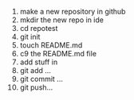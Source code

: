 1. make a new repository in github
2. mkdir the new repo in ide
3. cd repotest
4. git init
5. touch README.md
6. c9 the README.md file
7. add stuff in
8. git add ...
9. git commit ...
10. git push...